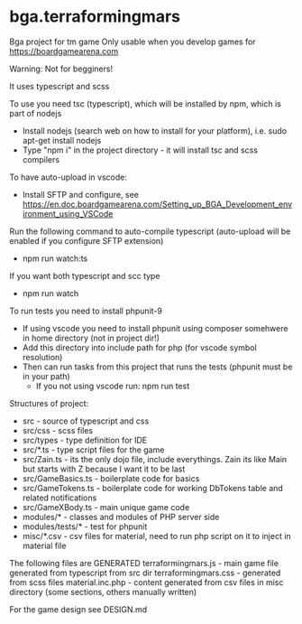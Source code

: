 # bga.terraformingmars
Bga project for tm game
Only usable when you develop games for https://boardgamearena.com

Warning: Not for begginers!

It uses typescript and  scss

To use you need tsc (typescript), which will be installed by npm, which is part of nodejs
* Install nodejs (search web on how to install for your platform), i.e. sudo apt-get install nodejs
* Type "npm i" in the project directory - it will install tsc and scss compilers

To have auto-upload in vscode:
* Install SFTP and configure, see https://en.doc.boardgamearena.com/Setting_up_BGA_Development_environment_using_VSCode

Run the following command to auto-compile typescript (auto-upload will be enabled if you configure SFTP extension)
* npm run watch:ts

If you want both typescript and scc type
* npm run watch

To run tests you need to install phpunit-9
* If using vscode you need to install phpunit using composer somehwere in home directory (not in project dir!)
* Add this directory into include path for php (for vscode symbol resolution)
* Then can run tasks from this project that runs the tests (phpunit must be in your path)
  * If you not using vscode run: npm run test

Structures of project:
* src - source of typescript and css
* src/css - scss files 
* src/types - type definition for IDE
* src/*.ts - type script files for the game
* src/Zain.ts - its the only dojo file, include everythings. Zain its like Main but starts with Z because I want it to be last
* src/GameBasics.ts - boilerplate code for basics
* src/GameTokens.ts - boilerplate code for working DbTokens table and related notifications
* src/GameXBody.ts - main unique game code
* modules/* -  classes and modules of PHP server side
* modules/tests/* - test for phpunit
* misc/*.csv - csv files for material, need to run php script on it to inject in material file

The following files are GENERATED
terraformingmars.js - main game file generated from typescript from src dir
terraformingmars.css - generated from scss files
material.inc.php - content generated from csv files in misc directory (some sections, others manually written)

For the game design see DESIGN.md